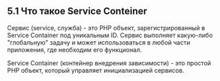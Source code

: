 ## 5.1 Что такое Service Conteiner

Сервис (service, служба) - это PHP объект, зарегистрированный в Service Container под уникальным ID. Сервис выполняет какую-либо "глобальную" задачу и может использоваться в любой части приложения, где необходим его функционал.

Service Container (контейнер внедрения зависимости) - это простой PHP объект, который управляет инициализацией сервисов.